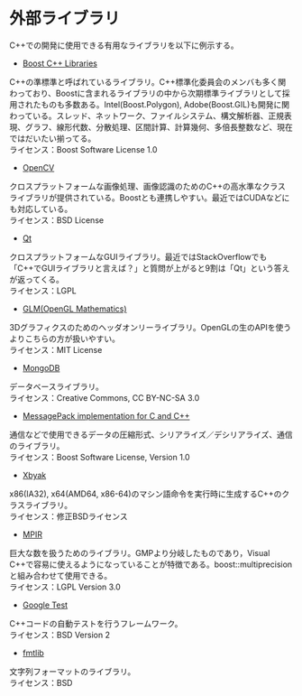 # 外部ライブラリ
C++での開発に使用できる有用なライブラリを以下に例示する。

- [Boost C++ Libraries](http://www.boost.org/)

C++の準標準と呼ばれているライブラリ。C++標準化委員会のメンバも多く関わっており、Boostに含まれるライブラリの中から次期標準ライブラリとして採用されたものも多数ある。Intel(Boost.Polygon), Adobe(Boost.GIL)も開発に関わっている。スレッド、ネットワーク、ファイルシステム、構文解析器、正規表現、グラフ、線形代数、分散処理、区間計算、計算幾何、多倍長整数など、現在ではだいたい揃ってる。  
ライセンス：Boost Software License 1.0


- [OpenCV](http://opencv.jp/)

クロスプラットフォームな画像処理、画像認識のためのC++の高水準なクラスライブラリが提供されている。Boostとも連携しやすい。最近ではCUDAなどにも対応している。  
ライセンス：BSD License


- [Qt](https://www.qt.io/)

クロスプラットフォームなGUIライブラリ。最近ではStackOverflowでも「C++でGUIライブラリと言えば？」と質問が上がると9割は「Qt」という答えが返ってくる。  
ライセンス：LGPL


- [GLM(OpenGL Mathematics)](http://glm.g-truc.net/)

3Dグラフィクスのためのヘッダオンリーライブラリ。OpenGLの生のAPIを使うよりこちらの方が扱いやすい。  
ライセンス：MIT License


- [MongoDB](https://www.mongodb.com/)

データベースライブラリ。  
ライセンス：Creative Commons, CC BY-NC-SA 3.0


- [MessagePack implementation for C and C++](https://github.com/msgpack/msgpack-c)

通信などで使用できるデータの圧縮形式、シリアライズ／デシリアライズ、通信のライブラリ。  
ライセンス：Boost Software License, Version 1.0


- [Xbyak](https://github.com/herumi/xbyak/blob/master/readme.txt)

x86(IA32), x64(AMD64, x86-64)のマシン語命令を実行時に生成するC++のクラスライブラリ。  
ライセンス：修正BSDライセンス


- [MPIR](http://www.mpir.org/)

巨大な数を扱うためのライブラリ。GMPより分岐したものであり，Visual C++で容易に使えるようになっていることが特徴である。boost::multiprecisionと組み合わせて使用できる。  
ライセンス：LGPL Version 3.0


- [Google Test](https://github.com/google/googletest)

C++コードの自動テストを行うフレームワーク。  
ライセンス：BSD Version 2


- [fmtlib](https://github.com/fmtlib/fmt)

文字列フォーマットのライブラリ。  
ライセンス：BSD
